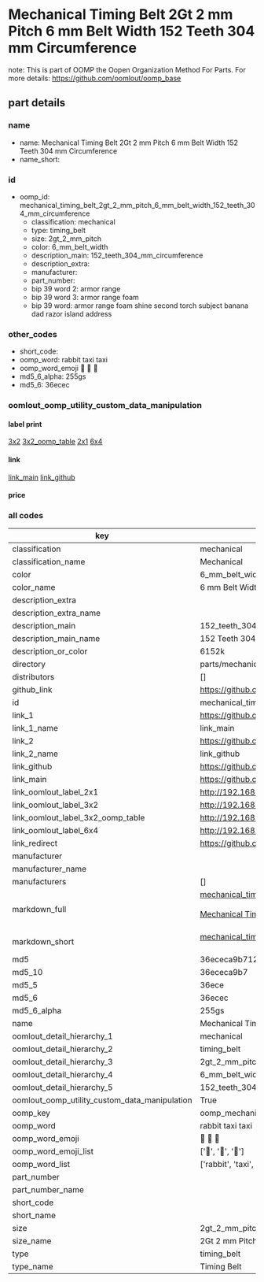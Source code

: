 # Mechanical Timing Belt 2Gt 2 mm Pitch 6 mm Belt Width 152 Teeth 304 mm Circumference  

note: This is part of OOMP the Oopen Organization Method For Parts. For more details: https://github.com/oomlout/oomp_base

##  part details
  







### name
* name: Mechanical Timing Belt 2Gt 2 mm Pitch 6 mm Belt Width 152 Teeth 304 mm Circumference
* name_short: 
### id
* oomp_id: mechanical_timing_belt_2gt_2_mm_pitch_6_mm_belt_width_152_teeth_304_mm_circumference
  * classification: mechanical
  * type: timing_belt
  * size: 2gt_2_mm_pitch
  * color: 6_mm_belt_width
  * description_main: 152_teeth_304_mm_circumference
  * description_extra: 
  * manufacturer: 
  * part_number: 
  * bip 39 word 2: armor range
  * bip 39 word 3: armor range foam
  * bip 39 word: armor range foam shine second torch subject banana dad razor island address

### other_codes
* short_code: 
* oomp_word: rabbit taxi taxi
* oomp_word_emoji :rabbit: :taxi: :taxi:
* md5_6_alpha: 255gs
* md5_6: 36ecec






### oomlout_oomp_utility_custom_data_manipulation
#### label print
[3x2](http://192.168.1.245:1112/?label=oomp%20255gs)
[3x2_oomp_table](http://192.168.1.108:1112/?label=oomp%20255gs)
[2x1](http://192.168.1.242:1112/?label=oomp%20255gs)
[6x4](http://192.168.1.55:1112/?label=oomp%20255gs)    

#### link

[link_main](https://github.com/oomlout/oomlout_oomp_version_1_messy/tree/main/parts/mechanical_timing_belt_2gt_2_mm_pitch_6_mm_belt_width_152_teeth_304_mm_circumference) [link_github](https://github.com/oomlout/oomlout_oomp_version_1_messy/tree/main/parts/mechanical_timing_belt_2gt_2_mm_pitch_6_mm_belt_width_152_teeth_304_mm_circumference)                             

#### price







### all codes 
| key | value |  
| --- | --- |  
| classification | mechanical |  
| classification_name | Mechanical |  
| color | 6_mm_belt_width |  
| color_name | 6 mm Belt Width |  
| description_extra |  |  
| description_extra_name |  |  
| description_main | 152_teeth_304_mm_circumference |  
| description_main_name | 152 Teeth 304 mm Circumference |  
| description_or_color | 6152k |  
| directory | parts/mechanical_timing_belt_2gt_2_mm_pitch_6_mm_belt_width_152_teeth_304_mm_circumference |  
| distributors | [] |  
| github_link | https://github.com/oomlout/oomlout_oomp_part_src/tree/main/parts/mechanical_timing_belt_2gt_2_mm_pitch_6_mm_belt_width_152_teeth_304_mm_circumference |  
| id | mechanical_timing_belt_2gt_2_mm_pitch_6_mm_belt_width_152_teeth_304_mm_circumference |  
| link_1 | https://github.com/oomlout/oomlout_oomp_version_1_messy/tree/main/parts/mechanical_timing_belt_2gt_2_mm_pitch_6_mm_belt_width_152_teeth_304_mm_circumference |  
| link_1_name | link_main |  
| link_2 | https://github.com/oomlout/oomlout_oomp_version_1_messy/tree/main/parts/mechanical_timing_belt_2gt_2_mm_pitch_6_mm_belt_width_152_teeth_304_mm_circumference |  
| link_2_name | link_github |  
| link_github | https://github.com/oomlout/oomlout_oomp_version_1_messy/tree/main/parts/mechanical_timing_belt_2gt_2_mm_pitch_6_mm_belt_width_152_teeth_304_mm_circumference |  
| link_main | https://github.com/oomlout/oomlout_oomp_version_1_messy/tree/main/parts/mechanical_timing_belt_2gt_2_mm_pitch_6_mm_belt_width_152_teeth_304_mm_circumference |  
| link_oomlout_label_2x1 | http://192.168.1.242:1112/?label=oomp%20255gs |  
| link_oomlout_label_3x2 | http://192.168.1.245:1112/?label=oomp%20255gs |  
| link_oomlout_label_3x2_oomp_table | http://192.168.1.108:1112/?label=oomp%20255gs |  
| link_oomlout_label_6x4 | http://192.168.1.55:1112/?label=oomp%20255gs |  
| link_redirect | https://github.com/oomlout/oomlout_oomp_version_1_messy/tree/main/parts/mechanical_timing_belt_2gt_2_mm_pitch_6_mm_belt_width_152_teeth_304_mm_circumference |  
| manufacturer |  |  
| manufacturer_name |  |  
| manufacturers | [] |  
| markdown_full | [mechanical_timing_belt_2gt_2_mm_pitch_6_mm_belt_width_152_teeth_304_mm_circumference](none)<br>[](none)<br>[Mechanical Timing Belt 2Gt 2 Mm Pitch 6 Mm Belt Width 152 Teeth 304 Mm Circumference](none)<br><br> |  
| markdown_short | [mechanical_timing_belt_2gt_2_mm_pitch_6_mm_belt_width_152_teeth_304_mm_circumference](none)<br><br> |  
| md5 | 36ececa9b7123aff95613c5eb42c705f |  
| md5_10 | 36ececa9b7 |  
| md5_5 | 36ece |  
| md5_6 | 36ecec |  
| md5_6_alpha | 255gs |  
| name | Mechanical Timing Belt 2Gt 2 mm Pitch 6 mm Belt Width 152 Teeth 304 mm Circumference |  
| oomlout_detail_hierarchy_1 | mechanical |  
| oomlout_detail_hierarchy_2 | timing_belt |  
| oomlout_detail_hierarchy_3 | 2gt_2_mm_pitch |  
| oomlout_detail_hierarchy_4 | 6_mm_belt_width |  
| oomlout_detail_hierarchy_5 | 152_teeth_304_mm_circumference |  
| oomlout_oomp_utility_custom_data_manipulation | True |  
| oomp_key | oomp_mechanical_timing_belt_2gt_2_mm_pitch_6_mm_belt_width_152_teeth_304_mm_circumference |  
| oomp_word | rabbit taxi taxi |  
| oomp_word_emoji | :rabbit: :taxi: :taxi: |  
| oomp_word_emoji_list | [':rabbit:', ':taxi:', ':taxi:'] |  
| oomp_word_list | ['rabbit', 'taxi', 'taxi'] |  
| part_number |  |  
| part_number_name |  |  
| short_code |  |  
| short_name |  |  
| size | 2gt_2_mm_pitch |  
| size_name | 2Gt 2 mm Pitch |  
| type | timing_belt |  
| type_name | Timing Belt |  
